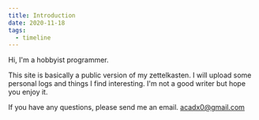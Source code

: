 ```yaml
---
title: Introduction
date: 2020-11-18
tags:
  - timeline
---
```


Hi, I'm a hobbyist programmer.

This site is basically a public version of my zettelkasten.
I will upload some personal logs and things I find interesting. I'm not a good writer but hope you enjoy it.

If you have any questions, please send me an email. [acadx0@gmail.com](mailto:acadx0@gmail.com)
